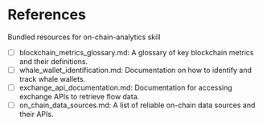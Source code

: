 # References

Bundled resources for on-chain-analytics skill

- [ ] blockchain_metrics_glossary.md: A glossary of key blockchain metrics and their definitions.
- [ ] whale_wallet_identification.md: Documentation on how to identify and track whale wallets.
- [ ] exchange_api_documentation.md: Documentation for accessing exchange APIs to retrieve flow data.
- [ ] on_chain_data_sources.md: A list of reliable on-chain data sources and their APIs.
